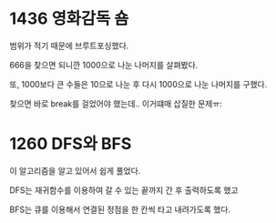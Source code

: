 # 1436 영화감독 숌

범위가 적기 때문에 브루트포싱했다.

666을 찾으면 되니깐 1000으로 나눈 나머지를 살펴봤다.

또, 1000보다 큰 수들은 10으로 나눈 후 다시 1000으로 나눈 나머지를 구했다.

찾으면 바로 break를 걸었어야 했는데.. 이거떄매 삽질한 문제ㅠ:

# 1260 DFS와 BFS

이 알고리즘을 알고 있어서 쉽게 풀었다.

DFS는 재귀함수를 이용하여 갈 수 있는 끝까지 간 후 출력하도록 했고

BFS는 큐를 이용해서 연결된 정점을 한 칸씩 타고 내려가도록 했다.
